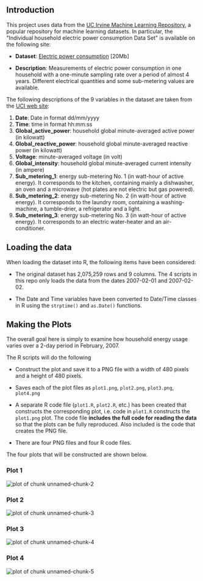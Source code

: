 ## Introduction

This project uses data from
the <a href="http://archive.ics.uci.edu/ml/">UC Irvine Machine
Learning Repository</a>, a popular repository for machine learning
datasets. In particular, the "Individual household
electric power consumption Data Set" is available on
the following site:


* <b>Dataset</b>: <a href="https://d396qusza40orc.cloudfront.net/exdata%2Fdata%2Fhousehold_power_consumption.zip">Electric power consumption</a> [20Mb]

* <b>Description</b>: Measurements of electric power consumption in
one household with a one-minute sampling rate over a period of almost
4 years. Different electrical quantities and some sub-metering values
are available.


The following descriptions of the 9 variables in the dataset are taken
from
the <a href="https://archive.ics.uci.edu/ml/datasets/Individual+household+electric+power+consumption">UCI
web site</a>:

<ol>
<li><b>Date</b>: Date in format dd/mm/yyyy </li>
<li><b>Time</b>: time in format hh:mm:ss </li>
<li><b>Global_active_power</b>: household global minute-averaged active power (in kilowatt) </li>
<li><b>Global_reactive_power</b>: household global minute-averaged reactive power (in kilowatt) </li>
<li><b>Voltage</b>: minute-averaged voltage (in volt) </li>
<li><b>Global_intensity</b>: household global minute-averaged current intensity (in ampere) </li>
<li><b>Sub_metering_1</b>: energy sub-metering No. 1 (in watt-hour of active energy). It corresponds to the kitchen, containing mainly a dishwasher, an oven and a microwave (hot plates are not electric but gas powered). </li>
<li><b>Sub_metering_2</b>: energy sub-metering No. 2 (in watt-hour of active energy). It corresponds to the laundry room, containing a washing-machine, a tumble-drier, a refrigerator and a light. </li>
<li><b>Sub_metering_3</b>: energy sub-metering No. 3 (in watt-hour of active energy). It corresponds to an electric water-heater and an air-conditioner.</li>
</ol>

## Loading the data





When loading the dataset into R, the following items have been considered:

* The original dataset has 2,075,259 rows and 9 columns. The 4 scripts in this repo only loads the data from the dates 2007-02-01 and 2007-02-02. 

* The Date and Time variables have been converted to Date/Time classes in R using the `strptime()` and `as.Date()` functions.




## Making the Plots

The overall goal here is simply to examine how household energy usage
varies over a 2-day period in February, 2007. 

The R scripts will do the following

* Construct the plot and save it to a PNG file with a width of 480
pixels and a height of 480 pixels.

* Saves each of the plot files as `plot1.png`, `plot2.png`, `plot3.png`, `plot4.png`

* A separate R code file (`plot1.R`, `plot2.R`, etc.) has been created that
constructs the corresponding plot, i.e. code in `plot1.R` constructs
the `plot1.png` plot. The code file **includes the full code for reading
the data** so that the plots can be fully reproduced. Also
included is the code that creates the PNG file.

* There are four PNG files and four R code files.


The four plots that will be constructed are shown below. 


### Plot 1


![plot of chunk unnamed-chunk-2](figure/unnamed-chunk-2.png) 


### Plot 2

![plot of chunk unnamed-chunk-3](figure/unnamed-chunk-3.png) 


### Plot 3

![plot of chunk unnamed-chunk-4](figure/unnamed-chunk-4.png) 


### Plot 4

![plot of chunk unnamed-chunk-5](figure/unnamed-chunk-5.png) 